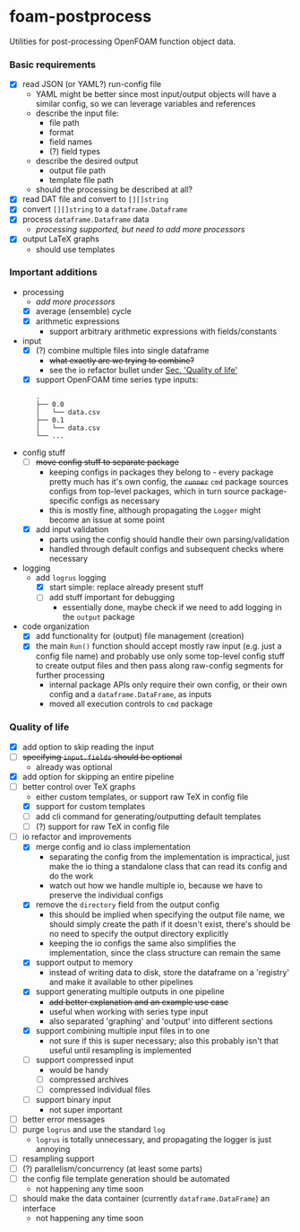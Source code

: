 # foam-postprocess

Utilities for post-processing OpenFOAM function object data.

### Basic requirements

- [x] read JSON (or YAML?) run-config file
	- YAML might be better since most input/output objects will have a similar
	  config, so we can leverage variables and references
	- describe the input file:
		- file path
		- format
		- field names
		- (?) field types
	- describe the desired output
		- output file path
		- template file path
	- should the processing be described at all?
- [x] read DAT file and convert to `[][]string`
- [x] convert `[][]string` to a `dataframe.Dataframe`
- [x] process `dataframe.Dataframe` data
	- *processing supported, but need to add more processors*
- [x] output LaTeX graphs
	- should use templates

### Important additions

- processing
	- *add more processors*
	- [x] average (ensemble) cycle
	- [x] arithmetic expressions
		- support arbitrary arithmetic expressions with fields/constants
- input
	- [x] (?) combine multiple files into single dataframe
        - ~~what exactly are we trying to combine?~~
        - see the io refactor bullet under [Sec. 'Quality of life'](#quality-of-life) 
	- [x] support OpenFOAM time series type inputs:
		```
		.
		├── 0.0
		│   └── data.csv
		├── 0.1
		│   └── data.csv
		└── ...
		```
- config stuff
	- [ ] ~~move config stuff to separate package~~
		- keeping configs in packages they belong to - every package pretty
		  much has it's own config, the ~~`runner`~~ `cmd` package sources
		  configs from top-level packages, which in turn source package-specific
		  configs as necessary
		- this is mostly fine, although propagating the `Logger` might become
		  an issue at some point
	- [x] add input validation
		- parts using the config should handle their own parsing/validation
		- handled through default configs and subsequent checks where necessary
- logging
	- add `logrus` logging
		- [x] start simple: replace already present stuff
		- [ ] add stuff important for debugging
			- essentially done, maybe check if we need to add logging in
			  the `output` package
- code organization
	- [x] add functionality for (output) file management (creation)
	- [x] the main `Run()` function should accept mostly raw input
		(e.g. just a config file name) and probably use only some top-level
		config stuff to create output files and then pass along raw-config
		segments for further processing
		- internal package APIs only require their own config, or their own
		  config and a `dataframe.DataFrame`, as inputs
		- moved all execution controls to `cmd` package

### Quality of life

- [x] add option to skip reading the input
- [ ] ~~specifying `input.fields` should be optional~~
	- already was optional
- [x] add option for skipping an entire pipeline
- [ ] better control over TeX graphs
	- either custom templates, or support raw TeX in config file
	- [x] support for custom templates
	- [ ] add cli command for generating/outputting default templates
	- [ ] (?) support for raw TeX in config file
- [ ] io refactor and improvements
    - [x] merge config and io class implementation
        - separating the config from the implementation is impractical, just
          make the io thing a standalone class that can read its config
          and do the work
        - watch out how we handle multiple io, because we have to preserve the
          individual configs
    - [x] remove the `directory` field from the output config
        - this should be implied when specifying the output file name, we
          should simply create the path if it doesn't exist, there's should
          be no need to specify the output directory explicitly
        - keeping the io configs the same also simplifies the implementation,
          since the class structure can remain the same
	- [x] support output to memory
		- instead of writing data to disk, store the dataframe on a 'registry'
          and make it available to other pipelines
	- [x] support generating multiple outputs in one pipeline
		- ~~add better explanation and an example use case~~
		- useful when working with series type input
        - also separated 'graphing' and 'output' into different sections
	- [x] support combining multiple input files in to one
        - not sure if this is super necessary; also this probably isn't that
          useful until resampling is implemented
    - [ ] support compressed input
        - would be handy
        - [ ] compressed archives
        - [ ] compressed individual files
    - [ ] support binary input
        - not super important
- [ ] better error messages
- [ ] purge `logrus` and use the standard `log`
    - `logrus` is totally unnecessary, and propagating the logger is just annoying
- [ ] resampling support
- [ ] (?) parallelism/concurrency (at least some parts)
- [ ] the config file template generation should be automated
    - not happening any time soon
- [ ] should make the data container (currently `dataframe.DataFrame`) an interface
    - not happening any time soon
